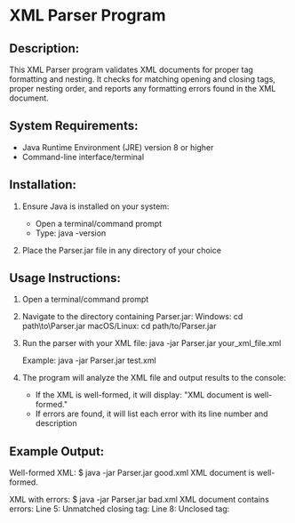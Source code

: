 XML Parser Program
=================

Description:
------------
This XML Parser program validates XML documents for proper tag formatting and nesting. 
It checks for matching opening and closing tags, proper nesting order, and reports any 
formatting errors found in the XML document.

System Requirements:
------------------
- Java Runtime Environment (JRE) version 8 or higher
- Command-line interface/terminal

Installation:
------------
1. Ensure Java is installed on your system:
   - Open a terminal/command prompt
   - Type: java -version

2. Place the Parser.jar file in any directory of your choice

Usage Instructions:
-----------------
1. Open a terminal/command prompt

2. Navigate to the directory containing Parser.jar:
   Windows: cd path\to\Parser.jar
   macOS/Linux: cd path/to/Parser.jar

3. Run the parser with your XML file:
   java -jar Parser.jar your_xml_file.xml

   Example:
   java -jar Parser.jar test.xml

4. The program will analyze the XML file and output results to the console:
   - If the XML is well-formed, it will display: "XML document is well-formed."
   - If errors are found, it will list each error with its line number and description

Example Output:
-------------
Well-formed XML:
$ java -jar Parser.jar good.xml
XML document is well-formed.

XML with errors:
$ java -jar Parser.jar bad.xml
XML document contains errors:
Line 5: Unmatched closing tag: </wrongTag>
Line 8: Unclosed tag: <openTag>


